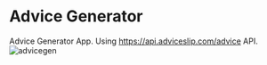 # Advice Generator
Advice Generator App. Using https://api.adviceslip.com/advice API.
![advicegen](https://user-images.githubusercontent.com/82112631/215357449-8d5eb516-1629-4c68-8e1b-5eaa78241a41.PNG)

